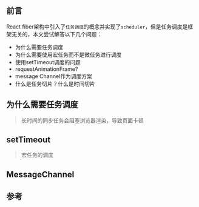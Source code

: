 ## 前言

React fiber架构中引入了`任务调度`的概念并实现了`scheduler`，但是任务调度是框架无关的，本文尝试解答以下几个问题：

- 为什么需要任务调度
- 为什么需要使用宏任务而不是微任务进行调度
- 使用setTimeout调度的问题
- requestAnimationFrame?
- message Channel作为调度方案
- 什么是任务切片？什么是时间切片

## 为什么需要任务调度

> 长时间的同步任务会阻塞浏览器渲染，导致页面卡顿

## setTimeout

> 宏任务的调度


## MessageChannel



## 参考